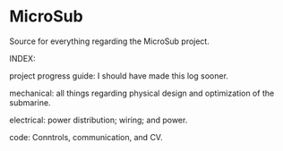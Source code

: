 # MicroSub
Source for everything regarding the MicroSub project.

INDEX:

project progress guide:
I should have made this log sooner.

mechanical:
all things regarding physical design and optimization of the submarine.

electrical:
power distribution; wiring; and power.

code:
Conntrols, communication, and CV.
